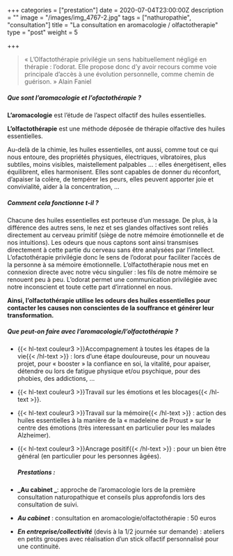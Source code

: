 +++
categories = ["prestation"]
date = 2020-07-04T23:00:00Z
description = ""
image = "/images/img_4767-2.jpg"
tags = ["nathuropathie", "consultation"]
title = "La consultation en aromacologie / olfactotherapie"
type = "post"
weight = 5

+++
> « L’Olfactothérapie privilégie un sens habituellement négligé en thérapie : l’odorat. Elle propose donc d’y avoir recours comme voie principale d’accès à une évolution personnelle, comme chemin de guérison. » Alain Faniel

##### Que sont l’aromacologie et l’ofactothérapie ?

**L’aromacologie** est l’étude de l’aspect olfactif des huiles essentielles.

**L’olfactothérapie** est une méthode déposée de thérapie olfactive des huiles essentielles.

Au-delà de la chimie, les huiles essentielles, ont aussi, comme tout ce qui nous entoure, des propriétés physiques, électriques, vibratoires, plus subtiles, moins visibles, maistellement palpables ... : elles énergétisent, elles équilibrent, elles harmonisent. Elles sont capables de donner du réconfort, d’apaiser la colère, de tempérer les peurs, elles peuvent apporter joie et convivialité, aider à la concentration, ...

##### Comment cela fonctionne t-il ?

Chacune des huiles essentielles est porteuse d’un message. De plus, à la différence des autres sens, le nez et ses glandes olfactives sont reliés directement au cerveau primitif (siège de notre mémoire émotionnelle et de nos intuitions). Les odeurs que nous captons sont ainsi transmises directement à cette partie du cerveau sans être analysées par l’intellect. L’ofactothérapie privilégie donc le sens de l’odorat pour faciliter l’accès de la personne à sa mémoire émotionnelle. L’olfactothérapie nous met en connexion directe avec notre vécu singulier : les fils de notre mémoire se renouent peu à peu. L’odorat permet une communication privilégiée avec notre inconscient et toute cette part d’irrationnel en nous. 

**Ainsi, l’olfactothérapie utilise les odeurs des huiles essentielles pour contacter les causes non conscientes de la souffrance et générer leur transformation.**

##### Que peut-on faire avec l’aromacologie/l’olfactothérapie ?

* {{< hl-text couleur3 >}}Accompagnement à toutes les étapes de la vie{{< /hl-text >}} : lors d’une étape douloureuse, pour un nouveau projet, pour « booster » la confiance en soi, la vitalité, pour apaiser, détendre ou lors de fatigue physique et/ou psychique, pour des phobies, des addictions, ... 


* {{< hl-text couleur3 >}}Travail sur les émotions et les blocages{{< /hl-text >}}. 
* {{< hl-text couleur3 >}}Travail sur la mémoire{{< /hl-text >}} : action des huiles essentielles à la manière de la « madeleine de Proust » sur le centre des émotions (très interessant en particulier pour les malades Alzheimer). 
* {{< hl-text couleur3 >}}Ancrage positif{{< /hl-text >}} : pour un bien être général (en particulier pour les personnes âgées).

  ##### Prestations :


* **_Au cabinet _**: approche de l’aromacologie lors de la première consultation naturopathique et conseils plus approfondis lors des consultation de suivi.
* **_Au cabinet_** : consultation en aromacologie/olfactothérapie : 50 euros
* **_En entreprise/collectivité_** (devis à la 1/2 journée sur demande) : ateliers en petits groupes avec réalisation d’un stick olfactif personnalisé pour une continuité.